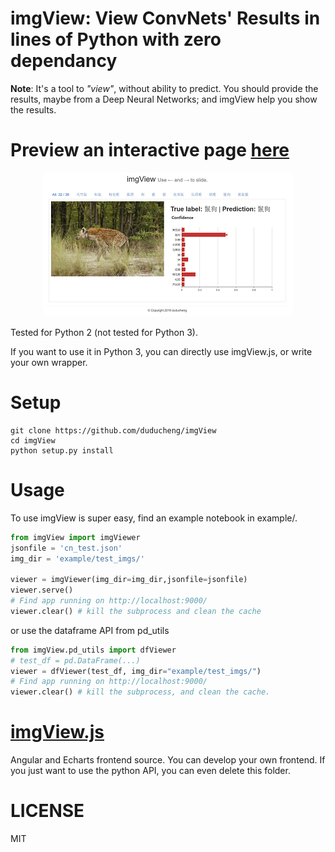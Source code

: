 # imgView: View ConvNets' Results in lines of Python with **zero dependancy**
**Note**: It's a tool to *"view"*, without ability to predict. You should provide the results, maybe from a Deep Neural Networks; and imgView help you show the results.

# Preview an interactive page [here](https://duducheng.github.io/imgView/index.html#/)
<p align="center">
  <img src="screenshot.png"/>
</p>

Tested for Python 2 (not tested for Python 3).

If you want to use it in Python 3, you can directly use imgView.js, or write your own wrapper.

# Setup
```shell
git clone https://github.com/duducheng/imgView
cd imgView
python setup.py install
```

# Usage
To use imgView is super easy, find an example notebook in example/.

```python
from imgView import imgViewer
jsonfile = 'cn_test.json'
img_dir = 'example/test_imgs/'

viewer = imgViewer(img_dir=img_dir,jsonfile=jsonfile)
viewer.serve()
# Find app running on http://localhost:9000/
viewer.clear() # kill the subprocess and clean the cache
```
or use the dataframe API from pd_utils
```python
from imgView.pd_utils import dfViewer
# test_df = pd.DataFrame(...)
viewer = dfViewer(test_df, img_dir="example/test_imgs/")
# Find app running on http://localhost:9000/
viewer.clear() # kill the subprocess, and clean the cache.
```

# [imgView.js](imgView.js/)
Angular and Echarts frontend source.
You can develop your own frontend. If you just want to use the python API, you can even delete this folder.

# LICENSE
MIT
